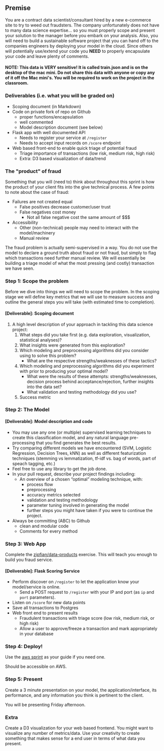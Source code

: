 ## Premise

You are a contract data scientist/consultant hired by a new e-commerce site to try to weed out fraudsters.  The company unfortunately does not have to many data science expertise... so you must properly scope and present your solution to the manager before you embark on your analysis.  Also, you will need to build a sustainable software project that you can hand off to the companies engineers by deploying your model in the cloud.  Since others will potentially use/extend your code you **NEED** to properly encapsulate your code and leave plenty of comments.

#### NOTE: This data is VERY sensitive! It is called train.json and is on the desktop of the mac mini. Do not share this data with anyone or copy any of it off the Mac mini's.  You will be required to work on the project in the classroom.

### Deliverables (i.e. what you will be graded on)

* Scoping document (in Markdown)
* Code on private fork of repo on Github
    * proper functions/encapsulation
    * well commented
    * Model description document (see below)
* Flask app with well documented API
    * Needs to register your service at `/register`
    * Needs to accept input records on `/score` endpoint
* Web based front-end to enable quick triage of potential fraud
    * Triage importance of transactions (low risk, medium risk, high risk)
    * Extra: D3 based visualization of data/trend

### The "product" of fraud

Something that you will (need to) think about throughout this sprint is how the product of your client fits into the give technical process.  A few points to note about the case of fraud:
    
* Failures are not created equal
    * False positives decrease customer/user trust
    * False negatives cost money
        * Not all false negative cost the same amount of $$$
* Accessibility
    * Other (non-technical) people may need to interact with the model/machinery
    * Manual review

The fraud problem is actually semi-supervised in a way.  You do not use the model to declare a ground truth about fraud or not fraud, but simply to flag which transactions need further manual review.  We will essentially be building a triage model of what the most pressing (and costly) transaction we have seen.

### Step 1: Scope the problem

Before we dive into things we will need to scope the problem.  In the scoping stage we will define key metrics that we will use to measure success and outline the general steps you will take (with estimated time to completion).

#### [Deliverable]: Scoping document

1. A high level description of your approach in tackling this data science project:
    1. What steps did you take first (e.g. data exploration, visualization, statistical analyses)?
    2. What insights were generated from this exploration?
    3. Which modeling and preprocessing algorithms did you consider using to solve this problem?
        * What are the respective strengths/weaknesses of these tactics?
    4. Which modeling and preprocessing algorithms did you experiment with prior to producing your optimal model?
        * What were the results of these attempts: strengths/weaknesses, decision process behind acceptance/rejection, further insights into the data set?
        * What validation and testing methodology did you use?
    5. Success metric

### Step 2: The Model

#### [Deliverable]: Model description and code
* You may use any one (or multiple) supervised learning techniques to create this classification model, and any natural language pre-processing that you find generates the best results.
* Try comparing different models we have encountered (SVM, Logistic Regression, Decision Trees, kNN) as well as different featurization techniques (stemming vs lemmatization, tf-idf vs. bag of words, part of speach tagging, etc.)
* Feel free to use any library to get the job done.
* In your pull request, describe your project findings including:
    * An overview of a chosen “optimal” modeling technique, with:
        * process flow
        * preprocessing
        * accuracy metrics selected
        * validation and testing methodology
        * parameter tuning involved in generating the model
        * further steps you might have taken if you were to continue the project.
* Always be committing (ABC) to Github
    * clean and modular code
    * Comments for every method

### Step 3: Web App

Complete the [zipfian/data-products](https://github.com/zipfian/data-products) exercise.  This will teach you enough to build you fraud service.

#### [Deliverable]: Flask Scoring Service
* Perform discover on `/register` to let the application know your model/service is online.
    * Send a POST request to `/register` with your IP and port (as `ip` and `port` parameters).
* Listen on `/score` for new data points
* Save all transactions to Postgres
* Web front end to present results
    * Fraudulent transactions with triage score (low risk, medium risk, or high risk)
    * Allow a user to approve/freeze a transaction and mark appropriately in your database

### Step 4: Deploy!

Use the [aws sprint](https://github.com/zipfian/aws-and-the-cloud) as your guide if you need one.

Should be accessible on AWS.

### Step 5: Present

Create a 3 minute presentation on your model, the application/interface, its performance, and any information you think is pertinent to the client.

You will be presenting Friday afternoon.

### Extra

Create a D3 visualization for your web based frontend.  You might want to visualize any number of metrics/data.  Use your creativity to create something that makes sense for a end user in terms of what data you present.

